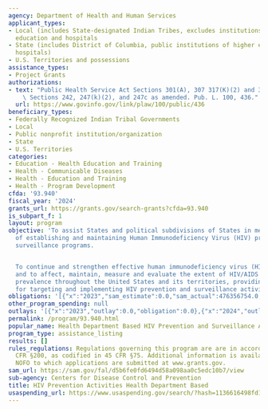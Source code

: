 ```yaml
---
agency: Department of Health and Human Services
applicant_types:
- Local (includes State-designated Indian Tribes, excludes institutions of higher
  education and hospitals
- State (includes District of Columbia, public institutions of higher education and
  hospitals)
- U.S. Territories and possessions
assistance_types:
- Project Grants
authorizations:
- text: "Public Health Service Act Sections 301(A), 307 317(K)(2) and 318. \n42 USC\
    \ Sections 242, 247(k)(2), and 247c as amended. Pub. L. 100, 436."
  url: https://www.govinfo.gov/link/plaw/100/public/436
beneficiary_types:
- Federally Recognized Indian Tribal Governments
- Local
- Public nonprofit institution/organization
- State
- U.S. Territories
categories:
- Education - Health Education and Training
- Health - Communicable Diseases
- Health - Education and Training
- Health - Program Development
cfda: '93.940'
fiscal_year: '2024'
grants_url: https://grants.gov/search-grants?cfda=93.940
is_subpart_f: 1
layout: program
objective: 'To assist States and political subdivisions of States in meeting the cost
  of establishing and maintaining Human Immunodeficiency Virus (HIV) prevention and
  surveillance programs.


  To continue and strengthen effective human immunodeficiency virus (HIV) programs
  and to affect, maintain, measure and evaluate the extent of HIV/AIDS incidence and
  prevalence throughout the United States and its territories, providing information
  for targeting and implementing HIV prevention and surveillance activities.'
obligations: '[{"x":"2023","sam_estimate":0.0,"sam_actual":476356754.0,"usa_spending_actual":485262732.38},{"x":"2024","sam_estimate":0.0,"sam_actual":487236796.0,"usa_spending_actual":472583770.56},{"x":"2025","sam_estimate":0.0,"sam_actual":315514974.0,"usa_spending_actual":0.0}]'
other_program_spending: null
outlays: '[{"x":"2023","outlay":0.0,"obligation":0.0},{"x":"2024","outlay":8819453.27,"obligation":410182354.0},{"x":"2025","outlay":0.0,"obligation":0.0}]'
permalink: /program/93.940.html
popular_name: Health Department Based HIV Prevention and Surveillance Activities
program_type: assistance_listing
results: []
rules_regulations: Regulations governing this program are are in accordance with 2
  CFR §200, as codified in 45 CFR §75. Additional information is available in the
  NOFO to which applications are submitted at www.grants.gov.
sam_url: https://sam.gov/fal/d5b6fe0fd6494d58a098aa0c5edc10b7/view
sub-agency: Centers for Disease Control and Prevention
title: HIV Prevention Activities Health Department Based
usaspending_url: https://www.usaspending.gov/search/?hash=1136616498fd1fd7108c1a6ad8e7f5a6
---
```

